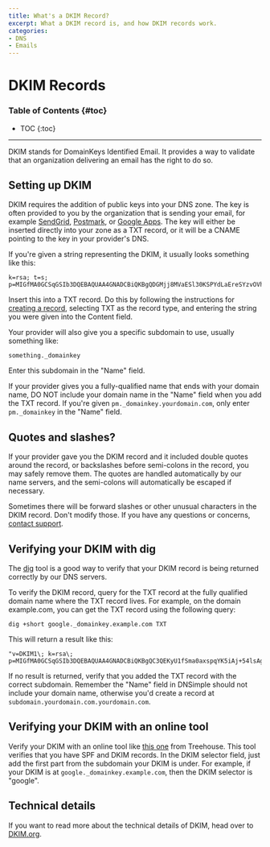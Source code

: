 ```yaml
---
title: What's a DKIM Record?
excerpt: What a DKIM record is, and how DKIM records work.
categories:
- DNS
- Emails
---
```


# DKIM Records

### Table of Contents {#toc}

* TOC
{:toc}

---

DKIM stands for DomainKeys Identified Email. It provides a way to validate that an organization delivering an email has the right to do so.


## Setting up DKIM

DKIM requires the addition of public keys into your DNS zone. The key is often provided to you by the organization that is sending your email, for example [SendGrid](https://sendgrid.com/docs/Glossary/dkim.html), [Postmark](http://support.postmarkapp.com/customer/portal/articles/64739-what-is-dkim-), or [Google Apps](https://support.google.com/a/answer/174124?hl=en). The key will either be inserted directly into your zone as a TXT record, or it will be a CNAME pointing to the key in your provider's DNS.

If you're given a string representing the DKIM, it usually looks something like this:

```
k=rsa; t=s; p=MIGfMA0GCSqGSIb3DQEBAQUAA4GNADCBiQKBgQDGMjj8MVaESl30KSPYdLaEreSYzvOVh15u9YKAmTLgk1ecr4BCRq3Vkg3Xa2QrEQWbIvQj9FNqBYOr3XIczzU8gkK5Kh42P4C3DgNiBvlNNk2BlA5ITN/EvVAn/ImjoGq5IrcO+hAj2iSAozYTEpJAKe0NTrj49CIkj5JI6ibyJwIDAQAB
```

Insert this into a TXT record. Do this by following the instructions for [creating a record](/articles/record-editor/#create-a-record), selecting TXT as the record type, and entering the string you were given into the Content field.

Your provider will also give you a specific subdomain to use, usually something like:

```
something._domainkey
```

Enter this subdomain in the "Name" field.

If your provider gives you a fully-qualified name that ends with your domain name, DO NOT include your domain name in the "Name" field when you add the TXT record. If you're given `pm._domainkey.yourdomain.com`, only enter `pm._domainkey` in the "Name" field.


## Quotes and slashes?

If your provider gave you the DKIM record and it included double quotes around the record, or backslashes before semi-colons in the record, you may safely remove them. The quotes are handled automatically by our name servers, and the semi-colons will automatically be escaped if necessary.

Sometimes there will be forward slashes or other unusual characters in the DKIM record. Don't modify those. If you have any questions or concerns, [contact support](https://dnsimple.com/contact).


## Verifying your DKIM with dig

The [dig](/articles/how-dig/) tool is a good way to verify that your DKIM record is being returned correctly by our DNS servers.

To verify the DKIM record, query for the TXT record at the fully qualified domain name where the TXT record lives. For example, on the domain example.com, you can get the TXT record using the following query:


```
dig +short google._domainkey.example.com TXT
```

This will return a result like this:

```
"v=DKIM1\; k=rsa\; p=MIGfMA0GCSqGSIb3DQEBAQUAA4GNADCBiQKBgQC3QEKyU1fSma0axspqYK5iAj+54lsAg4qRRCnpKK68hawSd8zpsDz77ntGCR0X2mHVvkf0WEOIqaspaG/A5IGxieiWer+wBX8lW2tE4NHTE0PLhHqL0uD2sif2pKoPR3Wr6n/rbiihGYCIzvuY4/U5GigNUGls/QUbCPRyzho30wIDAQAB"
```

If no result is returned, verify that you added the TXT record with the correct subdomain. Remember the "Name" field in DNSimple should not include your domain name, otherwise you'd create a record at `subdomain.yourdomain.com.yourdomain.com`.


## Verifying your DKIM with an online tool

Verify your DKIM with an online tool like [this one](https://www.mail-tester.com/spf-dkim-check) from Treehouse. This tool verifies that you have SPF and DKIM records. In the DKIM selector field, just add the first part from the subdomain your DKIM is under. For example, if your DKIM is at `google._domainkey.example.com`, then the DKIM selector is "google".


## Technical details

If you want to read more about the technical details of DKIM, head over to [DKIM.org](http://dkim.org/).
